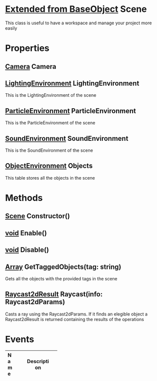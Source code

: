 # [Extended from BaseObject](BaseObject.md) Scene 
This class is useful to have a workspace and manage your project more easily
	 
# Properties

## [Camera](Camera.md) Camera

## [LightingEnvironment](LightingEnvironment.md) LightingEnvironment
This is the LightingEnvironment of the scene

## [ParticleEnvironment](ParticleEnvironment.md) ParticleEnvironment
This is the ParticleEnvironment of the scene
		
## [SoundEnvironment](SoundEnvironment.md) SoundEnvironment
This is the SoundEnvironment of the scene
		
## [ObjectEnvironment](ObjectEnvironment.md) Objects
This table stores all the objects in the scene
		


# Methods

## [Scene](Scene.md) Constructor() 
 
## [void](void.md) Enable() 
 
## [void](void.md) Disable() 
 
## [Array<string>](https://create.roblox.com/docs/scripting/luau/tables#arrays) GetTaggedObjects(tag: string) 
 Gets all the objects with the provided tags in the scene
	
## [Raycast2dResult](/documentation/datatypes/Raycast2DResult.html) Raycast(info: Raycast2dParams) 
 Casts a ray using the Raycast2dParams. If it finds an elegible object a Raycast2dResult is returned containing the results of the operations
	

# Events
|<div style="width:20%; max-size: 20%">Name</div>|<div style="width:80%; max-size: 80%">Description</div>|
|---|---|



